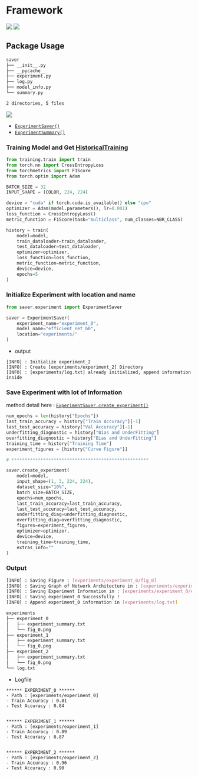 # Framework
![](https://i.imgur.com/AmDCwzR.png)
![](https://i.imgur.com/G94ES7K.png)
## Package Usage
~~~bash
saver
├── __init__.py
├── __pycache__
├── experiment.py
├── log.py
├── model_info.py
└── summary.py

2 directories, 5 files
~~~
![](https://i.imgur.com/XZvtey1.png)
- [`ExperimentSaver()`](/saver/experiment.py)
- [`ExperimentSummary()`](/saver/summary.py)

### Training Model and Get [HistoricalTraining](https://github.com/widium/Pytorch-Training-Toolkit)
~~~python
from training.train import train
from torch.nn import CrossEntropyLoss
from torchmetrics import F1Score
from torch.optim import Adam

BATCH_SIZE = 32
INPUT_SHAPE = (COLOR, 224, 224)

device = "cuda" if torch.cuda.is_available() else "cpu"
optimizer = Adam(model.parameters(), lr=0.001)
loss_function = CrossEntropyLoss()
metric_function = F1Score(task="multiclass", num_classes=NBR_CLASS)

history = train(
    model=model,
    train_dataloader=train_dataloader,
    test_dataloader=test_dataloader,
    optimizer=optimizer,
    loss_function=loss_function,
    metric_function=metric_function,
    device=device,
    epochs=5
)
~~~
### Initialize Experiment with location and name
~~~python
from saver.experiment import ExperimentSaver

saver = ExperimentSaver(
    experiment_name="experiment_0",
    model_name="efficient_net_b0",
    location="experiments/"
)
~~~
- output
~~~
[INFO] : Initialize experiment_2
[INFO] : Create [experiments/experiment_2] Directory
[INFO] : [experiments/log.txt] already initialized, append information inside
~~~
### Save Experiment with lot of Information
method detail here : [`ExperimentSaver.create_experiment()`](/saver/experiment.py)
~~~python
num_epochs = len(history["Epochs"])
last_train_accuracy = history["Train Accuracy"][-1]
last_test_accuracy = history["Val Accuracy"][-1]
underfitting_diagnostic = history["Bias and UnderFitting"]
overfitting_diagnostic = history["Bias and UnderFitting"]
training_time = history["Training Time"]
experiment_figures = [history["Curve Figure"]]

# ****************************************************

saver.create_experiment(
    model=model,
    input_shape=(1, 3, 224, 224),
    dataset_size="10%",
    batch_size=BATCH_SIZE,
    epochs=num_epochs,
    last_train_accuracy=last_train_accuracy,
    last_test_accuracy=last_test_accuracy,
    underfitting_diag=underfitting_diagnostic,
    overfitting_diag=overfitting_diagnostic,
    figures=experiment_figures,
    optimizer=optimizer,
    device=device,
    training_time=training_time,
    extras_info=""
)
~~~
### Output
~~~bash
[INFO] : Saving Figure : [experiments/experiment_0/fig_0]
[INFO] : Saving Graph of Network Architecture in : [experiments/experiment_0/experiment_summary.txt]
[INFO] : Saving Experiment Information in : [experiments/experiment_0/experiment_summary.txt]
[INFO] : Saving experiment_0 Successfully !
[INFO] : Append experiment_0 information in [experiments/log.txt]
~~~
~~~bash
experiments
├── experiment_0
│   ├── experiment_summary.txt
│   └── fig_0.png
├── experiment_1
│   ├── experiment_summary.txt
│   └── fig_0.png
├── experiment_2
│   ├── experiment_summary.txt
│   └── fig_0.png
└── log.txt
~~~
- Logfile 
~~~text
****** EXPERIMENT_0 ******
- Path : [experiments/experiment_0]
- Train Accuracy : 0.81
- Test Accuracy : 0.84


****** EXPERIMENT_1 ******
- Path : [experiments/experiment_1]
- Train Accuracy : 0.89
- Test Accuracy : 0.87


****** EXPERIMENT_2 ******
- Path : [experiments/experiment_2]
- Train Accuracy : 0.96
- Test Accuracy : 0.90

~~~